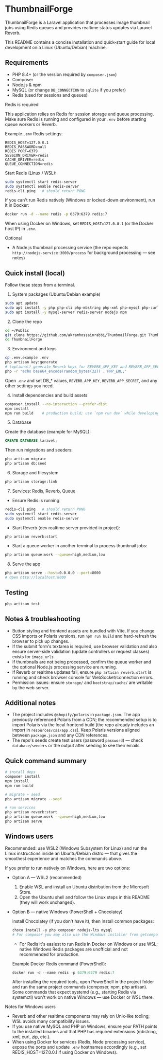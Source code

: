 # ThumbnailForge

ThumbnailForge is a Laravel application that processes image thumbnail jobs using Redis queues and provides realtime status updates via Laravel Reverb.

This README contains a concise installation and quick-start guide for local development on a Linux (Ubuntu/Debian) machine.

## Requirements

- PHP 8.4+ (or the version required by `composer.json`)
- Composer
- Node.js & npm
- MySQL (or change `DB_CONNECTION` to `sqlite` if you prefer)
- Redis (used for sessions and queues)

Redis is required

This application relies on Redis for session storage and queue processing. Make sure Redis is running and configured in your `.env` before starting queue workers or Reverb.

Example `.env` Redis settings:

```
REDIS_HOST=127.0.0.1
REDIS_PASSWORD=null
REDIS_PORT=6379
SESSION_DRIVER=redis
CACHE_DRIVER=redis
QUEUE_CONNECTION=redis
```

Start Redis (Linux / WSL):

```bash
sudo systemctl start redis-server
sudo systemctl enable redis-server
redis-cli ping   # should return PONG
```

If you can't run Redis natively (Windows or locked-down environment), run it in Docker:

```bash
docker run -d --name redis -p 6379:6379 redis:7
```

When using Docker on Windows, set `REDIS_HOST=127.0.0.1` (or the Docker host IP) in `.env`.

Optional
- A Node.js thumbnail processing service (the repo expects `http://nodejs-service:3000/process` for background processing — see notes)

## Quick install (local)

Follow these steps from a terminal.

1) System packages (Ubuntu/Debian example)

```bash
sudo apt update
sudo apt install -y php php-cli php-mbstring php-xml php-mysql php-curl php-zip unzip
sudo apt install -y mysql-server redis-server nodejs npm
```

2) Clone the repo

```bash
cd ~/Public
git clone https://github.com/akramhossainrabbi/ThumbnailForge.git ThumbnailForge
cd ThumbnailForge
```

3) Environment and keys

```bash
cp .env.example .env
php artisan key:generate
# (optional) generate Reverb keys for REVERB_APP_KEY and REVERB_APP_SECRET
php -r "echo base64_encode(random_bytes(32)) . PHP_EOL;"
```

Open `.env` and set DB_* values, `REVERB_APP_KEY`, `REVERB_APP_SECRET`, and any other settings you need.

4) Install dependencies and build assets

```bash
composer install --no-interaction --prefer-dist
npm install
npm run build    # production build; use `npm run dev` while developing
```

5) Database

Create the database (example for MySQL):

```sql
CREATE DATABASE laravel;
```

Then run migrations and seeders:

```bash
php artisan migrate
php artisan db:seed
```

6) Storage and filesystem

```bash
php artisan storage:link
```

7) Services: Redis, Reverb, Queue

- Ensure Redis is running:

```bash
redis-cli ping   # should return PONG
sudo systemctl start redis-server
sudo systemctl enable redis-server
```

- Start Reverb (dev realtime server provided in project):

```bash
php artisan reverb:start
```

- Start a queue worker in another terminal to process thumbnail jobs:

```bash
php artisan queue:work --queue=high,medium,low
```

8) Serve the app

```bash
php artisan serve --host=0.0.0.0 --port=8000
# Open http://localhost:8000
```

## Testing

```bash
php artisan test
```

## Notes & troubleshooting

- Button styling and frontend assets are bundled with Vite. If you change CSS imports or Polaris versions, run `npm run build` and hard-refresh the browser to pick up changes.
- If the submit form's textarea is required, use browser validation and also ensure server-side validation (update controllers or request classes) exists for `image_urls`.
- If thumbnails are not being processed, confirm the queue worker and the optional Node.js processing service are running.
- If Reverb or realtime updates fail, ensure `php artisan reverb:start` is running and check browser console for WebSocket/connection errors.
- Permission issues: ensure `storage/` and `bootstrap/cache/` are writable by the web server.

## Additional notes

- The project includes `@shopify/polaris` in `package.json`. The app previously referenced Polaris from a CDN; the recommended setup is to import Polaris via the local frontend build (the repo already includes an import in `resources/css/app.css`). Keep Polaris versions aligned between `package.json` and any CDN references.
- The repo's seeds create test users (password `password`) — check `database/seeders` or the output after seeding to see their emails.

## Quick command summary

```bash
# install deps
composer install
npm install
npm run build

# migrate + seed
php artisan migrate --seed

# run services
php artisan reverb:start
php artisan queue:work --queue=high,medium,low
php artisan serve
```

## Windows users

Recommended: use WSL2 (Windows Subsystem for Linux) and run the Linux instructions inside an Ubuntu/Debian distro — that gives the smoothest experience and matches the commands above.

If you prefer to run natively on Windows, here are two options:

- Option A — WSL2 (recommended)

	1. Enable WSL and install an Ubuntu distribution from the Microsoft Store.
	2. Open the Ubuntu shell and follow the Linux steps in this README (they will work unchanged).

- Option B — native Windows (PowerShell + Chocolatey)

	Install Chocolatey (if you don't have it), then install common packages:

	```powershell
	choco install -y php composer nodejs-lts mysql
	# For composer you may also use the Windows installer from getcomposer.org
	```

	- For Redis it's easiest to run Redis in Docker on Windows or use WSL; native Windows Redis packages are unofficial and not recommended for production.

	Example Docker Redis command (PowerShell):

	```powershell
	docker run -d --name redis -p 6379:6379 redis:7
	```

	After installing the required tools, open PowerShell in the project folder and run the same project commands (composer, npm, php artisan). Some commands that expect systemd (e.g., starting Redis via systemctl) won't work on native Windows — use Docker or WSL there.

Notes for Windows users
- Reverb and other realtime components may rely on Unix-like tooling; WSL avoids many compatibility issues.
- If you use native MySQL and PHP on Windows, ensure your PATH points to the installed binaries and that PHP has required extensions (mbstring, xml, curl, zip, etc.).
- When using Docker for services (Redis, Node processing service), expose the ports and update `.env` hostnames accordingly (e.g., set REDIS_HOST=127.0.0.1 if using Docker on Windows).

